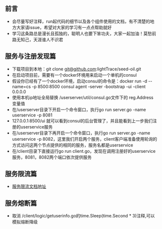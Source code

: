 ## 前言
* 会尽量写好注释，run起代码的细节以及各个组件使用的文档，有不清楚的地方大家请issue，希望对大家的学习有一点点帮助就好
* 学习这条路总是漫长且孤独的，聪明人也要下笨功夫，大家一起加油！莫愁前路无知己，天涯谁人不识君

## 服务与注册发现篇
* 下载项目到本地：git clone git@github.com:lightTrace/seed-oil.git
* 在启动项目前，需要有一个docker环境用来启动一个单机的consul
* 假设你已经有了一个docker环境，启动consul的命令是：docker run -d --name=cs -p 8500:8500 consul agent -server -bootstrap -ui -client 0.0.0.0
* 使用本机ip地址全局替换 /userserver/util/consul.go文件下的 reg.Address 变量值
* 在/userserver目录下开启一个命令窗口，执行go run server.go -name userservice -p 8081
* 127.0.0.1:8500/ui 就可以看到consul的后台管理了，并且能看到上一步我们注册的userservice服务
* 在/userserver目录下再开启一个命令窗口，执行go run server.go -name userservice -p 8082，这里我们开启两个服务，client客户端准备使用轮询的方式访问这两个节点提供的相同的服务，服务名都是userservice
* 在/client目录下直接运行go run client.go，发现在调用注册好的userservice服务，8081，8082两个端口依次提供服务

## 服务限流篇
* [服务限流文档地址](https://github.com/lightTrace/seed-oil/tree/master/tool/rate)

## 服务熔断篇
* 取消 /client/logic/getuserinfo.go的time.Sleep(time.Second * 3)注释,可以模拟熔断降级
